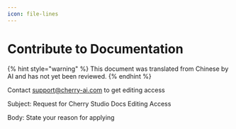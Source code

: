 ```yaml
---
icon: file-lines
---
```

# Contribute to Documentation


{% hint style="warning" %}
This document was translated from Chinese by AI and has not yet been reviewed.
{% endhint %}




Contact support@cherry-ai.com to get editing access

Subject: Request for Cherry Studio Docs Editing Access

Body: State your reason for applying